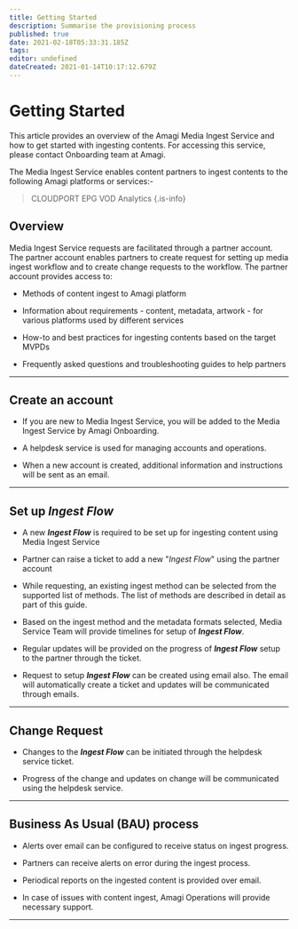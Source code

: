 ```yaml
---
title: Getting Started
description: Summarise the provisioning process
published: true
date: 2021-02-18T05:33:31.185Z
tags: 
editor: undefined
dateCreated: 2021-01-14T10:17:12.679Z
---
```


# Getting Started

This article provides an overview of the Amagi Media Ingest Service and how to get started with ingesting contents. For accessing this service, please contact Onboarding team at Amagi.

The Media Ingest Service enables content partners to ingest contents to the following Amagi platforms or services:-

> 
> CLOUDPORT
> EPG
> VOD
> Analytics
{.is-info}


## Overview

Media Ingest Service requests are facilitated through a partner account. The partner account enables partners to create request for setting up media ingest workflow and to create change requests to the workflow. The partner account provides access to:

* Methods of content ingest to Amagi platform

* Information about requirements - content, metadata, artwork - for various platforms used by different services

* How-to and best practices for ingesting contents based on the target MVPDs

* Frequently asked questions and troubleshooting guides to help partners

------

## Create an account

* If you are new to Media Ingest Service, you will be added to the Media Ingest Service by Amagi Onboarding. 

* A helpdesk service is used for managing accounts and operations.

* When a new account is created, additional information and instructions will be sent as an email.

------

## Set up *Ingest Flow*

* A new ***Ingest Flow*** is required to be set up for ingesting content using Media Ingest Service

* Partner can raise a ticket to add a new "*Ingest Flow*" using the partner account

* While requesting, an existing ingest method can be selected from the supported list of methods. The list of methods are described in detail as part of this guide.

* Based on the ingest method and the metadata formats selected, Media Service Team will provide timelines for setup of ***Ingest Flow***.

* Regular updates will be provided on the progress of ***Ingest Flow*** setup to the partner through the ticket.
  
* Request to setup ***Ingest Flow*** can be created using email also. The email will automatically create a ticket and updates will be communicated through emails.

------

## Change Request

* Changes to the ***Ingest Flow*** can be initiated through the helpdesk service ticket.

* Progress of the change and updates on change will be communicated using the helpdesk service.

------

## Business As Usual (BAU) process

* Alerts over email can be configured to receive status on ingest progress.

* Partners can receive alerts on error during the ingest process.

* Periodical reports on the ingested content is provided over email.

* In case of issues with content ingest, Amagi Operations will provide necessary support.

------
